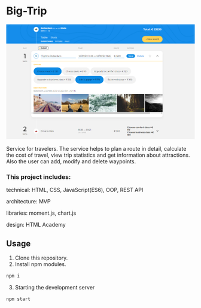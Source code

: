 # Big-Trip

<img src="https://github.com/daniel-mironenko/big-trip/blob/master/markup/img/big-trip-promo.png" width="550">

Service for travelers. The service helps to plan a route in detail, calculate the cost of travel, view trip statistics and get information about attractions. Also the user can add, modify and delete waypoints.

### This project includes:

technical: HTML, CSS, JavaScript(ES6), OOP, REST API

architecture: MVP

libraries: moment.js, chart.js

design: HTML Academy

## Usage
1. Clone this repository.
2. Install npm modules.
```bash
npm i
```
3. Starting the development server
```bash
npm start
```
